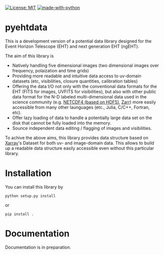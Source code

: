 [![License: MIT](https://img.shields.io/badge/License-MIT-yellow.svg)](https://opensource.org/licenses/MIT)
[![made-with-python](https://img.shields.io/badge/Made%20with-Python-1f425f.svg)](https://www.python.org/)

# pyehtdata

This is a development version of a potential data library designed for the Event Horizon Telescope (EHT) and next generation EHT (ngEHT).

The aim of this library is
- Natively handling five dimensional images (two dimensional images over frequency, polaization and time grids)
- Providing more readable and intuitive data access to uv-domain datasets (etc, visibilities, closure quantities, calibration tables)
- Offering the data I/O not only with the conventional data formats for the EHT (FITS for images, UVFITS for visibilities), but also with other public data format for the N-D labeled multi-dimensional data used in the science community (e.g. [NETCDF4 (based on HDF5)](https://www.unidata.ucar.edu/software/netcdf/), [Zarr](https://zarr.readthedocs.io/en/stable)) more easily accessible from many other launguages (etc., Julia, C/C++, Fortran, etc).
- Offer lazy loading of data to handle a potentially large data set on the disk that cannot be fully loaded into the memory. 
- Sounce independent data editing / flagging of images and visibilities.

To achive the above aims, this library provides data structure based on [Xarray](https://docs.xarray.dev/en/stable/)'s Dataset for both uv- and image-domain data. This allows to build up a readable data structure easily accessible even without this particular library.

# Installation
You can install this library by
```
python setup.py install
```
or
```
pip install .
```

# Documentation
Documentation is in preparation.



